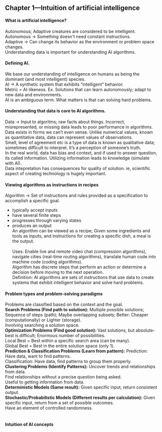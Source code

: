 ## Chapter 1—Intuition of artificial intelligence <br />

#### What is artificial intelligence? <br />
Autonomous; Adaptive creatures are considered to be intelligent. <br />
Autonomous -> Something doesn't need constant instructions. <br />
Adaptive -> Can change its behavior as the environment or problem space changes. <br />
Understanding data is important for understanding AI algorithms. <br />

#### Defining AI. <br />
We base our understanding of intelligence on humans as being the dominant (and most intelligent) species. <br />
AI -> A synthetic system that exhibits “intelligent” behavior. <br />
Metric = AI-likeness. Ex. Solutions that can learn autonomously; adapt to new data and environments. <br />
AI is an ambiguous term. What matters is that can solving hard problems. <br />

#### Understanding that data is core to AI algorithms. <br />
Data -> Input to algoritms; raw facts about things. Incorrect, misrepresented, or missing data leads to poor performance in algorithms. <br />
Data exists in forms we can’t even sense. Unlike numerical values, known as quantitative data, data can represent values of observations. <br />
Smell, level of agreement etc is a type of data is known as qualitative data; sometimes difficult to interpret. It’s a perception of someone’s truth. <br />
In the real world, data has bias and context, and if used to answer question, its called information. Utilizing information leads to knowledge (simulate with AI). <br />
Data intepretation has consequences for quality of solution. ie, scientific aspect of creating technology is hugely important. <br />

#### Viewing algorithms as instructions in recipes <br />
Algorithm -> Set of instructions and rules provided as a specification to accomplish a specific goal. <br />
- typically accept inputs <br />
- have several finite steps <br />
- progresses through varying states <br />
- produces an output <br />
An algorithm can be viewed as a recipe; Given some ingredients and tools as inputs, and instructions for creating a specific dish, a meal is the output. <br /><br />
Uses: Enable live and remote video chat (compression algorithms), navigate cities (real-time routing algorithms), translate human code into machine code (coding algorithms). <br />
Algorithm has discrete steps that perform an action or determine a decision before moving to the next operation. <br />
Definition: AI algorithms are sets of instructions that use data to create systems that exhibit intelligent behavior and solve hard problems. <br />

#### Problem types and problem-solving paradigms <br />
Problems are classified based on the context and the goal. <br />
**Search Problems (Find path to solution):** Multiple possible solutions; Sequence of steps (path); Maybe overlapping subsets; Better: Cheaper (computationally) or Lighter (storage). <br /> Involving searching a solution space. <br />
**Optimization Problems (Find good solution):** Vast solutions, but absolute-best is difficult; Enormous number of possibilities. <br />
Local Best = Best within a specific search area (can be many). <br />
Global Best =  Best in the entire solution space (only 1). <br />
**Prediction & Classification Problems (Learn from pattern):** Prediction: Have data, want to find patterns. <br />
Classification: Have data, find patterns to group them properly. <br />
**Clustering Problems (Identify Patterns):** Uncover trends and relationships from data. <br />
Find relationships without a precise question being asked. <br />
Useful to getting information from data. <br />
**Deterministic Models (Same result):** Given specific input, return consistent output. <br />
**Stochastic/Probabilistic Models (Different results per calculation):** Given specific input, return from a set of possible outcomes. <br />
Have an element of controlled randomness. <br />
<br />

#### Intuition of AI concepts